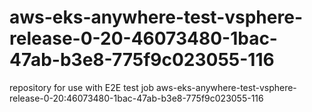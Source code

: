 # aws-eks-anywhere-test-vsphere-release-0-20-46073480-1bac-47ab-b3e8-775f9c023055-116
repository for use with E2E test job aws-eks-anywhere-test-vsphere-release-0-20:46073480-1bac-47ab-b3e8-775f9c023055-116
